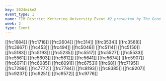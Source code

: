 ```yaml
---
key: 2024mike2
event_type: 1
name: FIM District Kettering University Event #2 presented by The Gene Haas Foundation
week: 2
type: Event
---
```

[[frc1684]]
[[frc1718]]
[[frc2604]]
[[frc314]]
[[frc3534]]
[[frc3568]]
[[frc3667]]
[[frc453]]
[[frc494]]
[[frc5046]]
[[frc5114]]
[[frc5150]]
[[frc5183]]
[[frc5193]]
[[frc5235]]
[[frc5517]]
[[frc5527]]
[[frc5533]]
[[frc5561]]
[[frc5603]]
[[frc5612]]
[[frc5641]]
[[frc5674]]
[[frc5907]]
[[frc6071]]
[[frc6085]]
[[frc6091]]
[[frc6753]]
[[frc68]]
[[frc7195]]
[[frc7289]]
[[frc7772]]
[[frc7784]]
[[frc8193]]
[[frc8385]]
[[frc9207]]
[[frc9237]]
[[frc9251]]
[[frc9572]]
[[frc9776]]
